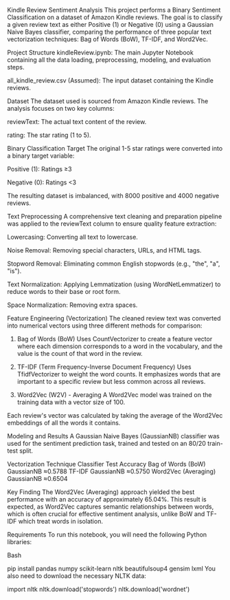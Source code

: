 Kindle Review Sentiment Analysis
This project performs a Binary Sentiment Classification on a dataset of Amazon Kindle reviews. The goal is to classify a given review text as either Positive (1) or Negative (0) using a Gaussian Naive Bayes classifier, comparing the performance of three popular text vectorization techniques: Bag of Words (BoW), TF-IDF, and Word2Vec.

Project Structure
kindleReview.ipynb: The main Jupyter Notebook containing all the data loading, preprocessing, modeling, and evaluation steps.

all_kindle_review.csv (Assumed): The input dataset containing the Kindle reviews.

Dataset
The dataset used is sourced from Amazon Kindle reviews. The analysis focuses on two key columns:

reviewText: The actual text content of the review.

rating: The star rating (1 to 5).

Binary Classification Target
The original 1-5 star ratings were converted into a binary target variable:

Positive (1): Ratings ≥3

Negative (0): Ratings <3

The resulting dataset is imbalanced, with 8000 positive and 4000 negative reviews.

Text Preprocessing
A comprehensive text cleaning and preparation pipeline was applied to the reviewText column to ensure quality feature extraction:

Lowercasing: Converting all text to lowercase.

Noise Removal: Removing special characters, URLs, and HTML tags.

Stopword Removal: Eliminating common English stopwords (e.g., "the", "a", "is").

Text Normalization: Applying Lemmatization (using WordNetLemmatizer) to reduce words to their base or root form.

Space Normalization: Removing extra spaces.

Feature Engineering (Vectorization)
The cleaned review text was converted into numerical vectors using three different methods for comparison:

1. Bag of Words (BoW)
Uses CountVectorizer to create a feature vector where each dimension corresponds to a word in the vocabulary, and the value is the count of that word in the review.

2. TF-IDF (Term Frequency-Inverse Document Frequency)
Uses TfidfVectorizer to weight the word counts. It emphasizes words that are important to a specific review but less common across all reviews.

3. Word2Vec (W2V) - Averaging
A Word2Vec model was trained on the training data with a vector size of 100.

Each review's vector was calculated by taking the average of the Word2Vec embeddings of all the words it contains.

Modeling and Results
A Gaussian Naive Bayes (GaussianNB) classifier was used for the sentiment prediction task, trained and tested on an 80/20 train-test split.

Vectorization Technique	Classifier	Test Accuracy
Bag of Words (BoW)	GaussianNB	≈0.5788
TF-IDF	GaussianNB	≈0.5750
Word2Vec (Averaging)	GaussianNB	≈0.6504


Key Finding
The Word2Vec (Averaging) approach yielded the best performance with an accuracy of approximately 65.04%. This result is expected, as Word2Vec captures semantic relationships between words, which is often crucial for effective sentiment analysis, unlike BoW and TF-IDF which treat words in isolation.

Requirements
To run this notebook, you will need the following Python libraries:

Bash

pip install pandas numpy scikit-learn nltk beautifulsoup4 gensim lxml
You also need to download the necessary NLTK data:


import nltk
nltk.download('stopwords')
nltk.download('wordnet')
